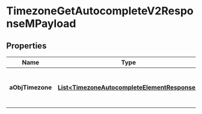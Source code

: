 

# TimezoneGetAutocompleteV2ResponseMPayload

## Properties

Name | Type | Description | Notes
------------ | ------------- | ------------- | -------------
**aObjTimezone** | [**List&lt;TimezoneAutocompleteElementResponse&gt;**](TimezoneAutocompleteElementResponse.md) | An array of Timezone autocomplete element response. | 




